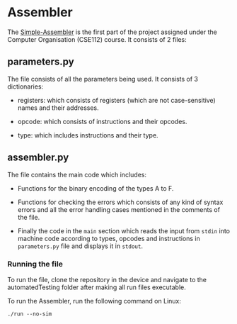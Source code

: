# Assembler
The [Simple-Assembler](https://en.wikipedia.org/wiki/Assembly_language) is the first part of the project assigned under the Computer Organisation (CSE112) course. It consists of 2 files:

## parameters.py 
The file consists of all the parameters being used. It consists of 3 dictionaries:

- registers: which consists of registers (which are not case-sensitive) names and their addresses.

- opcode: which consists of instructions and their opcodes.

- type: which includes instructions and their type.

## assembler.py
The file contains the main code which includes:

- Functions for the binary encoding of the types A to F.

- Functions for checking the errors which consists of any kind of syntax errors and all the error handling cases mentioned in the comments of the file.

- Finally the code in the `main` section which reads the input from `stdin` into machine code according to types, opcodes and instructions in `parameters.py` file and displays it in `stdout`.

### Running the file
To run the file, clone the repository in the device and navigate to the automatedTesting folder after making all run files executable.

To run the Assembler, run the following command on Linux:
```
./run --no-sim
```
